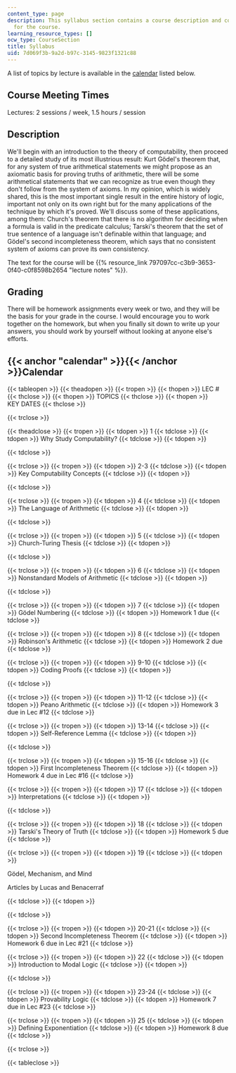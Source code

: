 ```yaml
---
content_type: page
description: This syllabus section contains a course description and course requirement
  for the course.
learning_resource_types: []
ocw_type: CourseSection
title: Syllabus
uid: 7d069f3b-9a2d-b97c-3145-9823f1321c88
---
```


A list of topics by lecture is available in the [calendar](#calendar) listed below.

Course Meeting Times
--------------------

Lectures: 2 sessions / week, 1.5 hours / session

Description
-----------

We'll begin with an introduction to the theory of computability, then proceed to a detailed study of its most illustrious result: Kurt Gödel's theorem that, for any system of true arithmetical statements we might propose as an axiomatic basis for proving truths of arithmetic, there will be some arithmetical statements that we can recognize as true even though they don't follow from the system of axioms. In my opinion, which is widely shared, this is the most important single result in the entire history of logic, important not only on its own right but for the many applications of the technique by which it's proved. We'll discuss some of these applications, among them: Church's theorem that there is no algorithm for deciding when a formula is valid in the predicate calculus; Tarski's theorem that the set of true sentence of a language isn't definable within that language; and Gödel's second incompleteness theorem, which says that no consistent system of axioms can prove its own consistency.

The text for the course will be {{% resource_link 797097cc-c3b9-3653-0f40-c0f8598b2654 "lecture notes" %}}.

Grading
-------

There will be homework assignments every week or two, and they will be the basis for your grade in the course. I would encourage you to work together on the homework, but when you finally sit down to write up your answers, you should work by yourself without looking at anyone else's efforts.

{{< anchor "calendar" >}}{{< /anchor >}}Calendar
------------------------------------------------

{{< tableopen >}}
{{< theadopen >}}
{{< tropen >}}
{{< thopen >}}
LEC #
{{< thclose >}}
{{< thopen >}}
TOPICS
{{< thclose >}}
{{< thopen >}}
KEY DATES
{{< thclose >}}

{{< trclose >}}

{{< theadclose >}}
{{< tropen >}}
{{< tdopen >}}
1
{{< tdclose >}}
{{< tdopen >}}
Why Study Computability?
{{< tdclose >}}
{{< tdopen >}}

{{< tdclose >}}

{{< trclose >}}
{{< tropen >}}
{{< tdopen >}}
2-3
{{< tdclose >}}
{{< tdopen >}}
Key Computability Concepts
{{< tdclose >}}
{{< tdopen >}}

{{< tdclose >}}

{{< trclose >}}
{{< tropen >}}
{{< tdopen >}}
4
{{< tdclose >}}
{{< tdopen >}}
The Language of Arithmetic
{{< tdclose >}}
{{< tdopen >}}

{{< tdclose >}}

{{< trclose >}}
{{< tropen >}}
{{< tdopen >}}
5
{{< tdclose >}}
{{< tdopen >}}
Church-Turing Thesis
{{< tdclose >}}
{{< tdopen >}}

{{< tdclose >}}

{{< trclose >}}
{{< tropen >}}
{{< tdopen >}}
6
{{< tdclose >}}
{{< tdopen >}}
Nonstandard Models of Arithmetic
{{< tdclose >}}
{{< tdopen >}}

{{< tdclose >}}

{{< trclose >}}
{{< tropen >}}
{{< tdopen >}}
7
{{< tdclose >}}
{{< tdopen >}}
Gödel Numbering
{{< tdclose >}}
{{< tdopen >}}
Homework 1 due
{{< tdclose >}}

{{< trclose >}}
{{< tropen >}}
{{< tdopen >}}
8
{{< tdclose >}}
{{< tdopen >}}
Robinson's Arithmetic
{{< tdclose >}}
{{< tdopen >}}
Homework 2 due
{{< tdclose >}}

{{< trclose >}}
{{< tropen >}}
{{< tdopen >}}
9-10
{{< tdclose >}}
{{< tdopen >}}
Coding Proofs
{{< tdclose >}}
{{< tdopen >}}

{{< tdclose >}}

{{< trclose >}}
{{< tropen >}}
{{< tdopen >}}
11-12
{{< tdclose >}}
{{< tdopen >}}
Peano Arithmetic
{{< tdclose >}}
{{< tdopen >}}
Homework 3 due in Lec #12
{{< tdclose >}}

{{< trclose >}}
{{< tropen >}}
{{< tdopen >}}
13-14
{{< tdclose >}}
{{< tdopen >}}
Self-Reference Lemma
{{< tdclose >}}
{{< tdopen >}}

{{< tdclose >}}

{{< trclose >}}
{{< tropen >}}
{{< tdopen >}}
15-16
{{< tdclose >}}
{{< tdopen >}}
First Incompleteness Theorem
{{< tdclose >}}
{{< tdopen >}}
Homework 4 due in Lec #16
{{< tdclose >}}

{{< trclose >}}
{{< tropen >}}
{{< tdopen >}}
17
{{< tdclose >}}
{{< tdopen >}}
Interpretations
{{< tdclose >}}
{{< tdopen >}}

{{< tdclose >}}

{{< trclose >}}
{{< tropen >}}
{{< tdopen >}}
18
{{< tdclose >}}
{{< tdopen >}}
Tarski's Theory of Truth
{{< tdclose >}}
{{< tdopen >}}
Homework 5 due
{{< tdclose >}}

{{< trclose >}}
{{< tropen >}}
{{< tdopen >}}
19
{{< tdclose >}}
{{< tdopen >}}


Gödel, Mechanism, and Mind

Articles by Lucas and Benacerraf


{{< tdclose >}}
{{< tdopen >}}

{{< tdclose >}}

{{< trclose >}}
{{< tropen >}}
{{< tdopen >}}
20-21
{{< tdclose >}}
{{< tdopen >}}
Second Incompleteness Theorem
{{< tdclose >}}
{{< tdopen >}}
Homework 6 due in Lec #21
{{< tdclose >}}

{{< trclose >}}
{{< tropen >}}
{{< tdopen >}}
22
{{< tdclose >}}
{{< tdopen >}}
Introduction to Modal Logic
{{< tdclose >}}
{{< tdopen >}}

{{< tdclose >}}

{{< trclose >}}
{{< tropen >}}
{{< tdopen >}}
23-24
{{< tdclose >}}
{{< tdopen >}}
Provability Logic
{{< tdclose >}}
{{< tdopen >}}
Homework 7 due in Lec #23
{{< tdclose >}}

{{< trclose >}}
{{< tropen >}}
{{< tdopen >}}
25
{{< tdclose >}}
{{< tdopen >}}
Defining Exponentiation
{{< tdclose >}}
{{< tdopen >}}
Homework 8 due
{{< tdclose >}}

{{< trclose >}}

{{< tableclose >}}